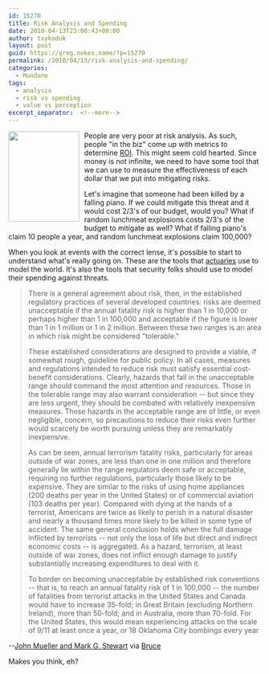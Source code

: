 ```yaml
---
id: 15270
title: Risk Analysis and Spending
date: 2010-04-13T23:00:43+00:00
author: tsykoduk
layout: post
guid: https://greg.nokes.name/?p=15270
permalink: /2010/04/13/risk-analysis-and-spending/
categories:
  - Mundane
tags:
  - analysis
  - risk vs spending
  - value vs perception
excerpt_separator:  <!--more-->
---
```

<img class="alignleft size-medium wp-image-15271" title="lunchmeat2" src="https://greg.nokes.name/wp-content/uploads/2010/04/lunchmeat2-235x300.jpg" alt="" width="141" height="180" style="float: left; padding: 0 10px 10px 0;" />

People are very poor at risk analysis. As such, people "in the biz" come up with metrics to determine <a href="http://en.wikipedia.org/wiki/Rate_of_return">ROI</a>. This might seem cold hearted. Since money is not infinite, we need to have some tool that we can use to measure the effectiveness of each dollar that we put into mitigating risks. 
<!--more-->
Let's imagine that someone had been killed by a falling piano. If we could mitigate this threat and it would cost 2/3's of our budget, would you? What if random lunchmeat explosions costs 2/3's of the budget to mitigate as well? What if falling piano's claim 10 people a year, and random lunchmeat explosions claim 100,000?

When you look at events with the correct lense, it's possible to start to understand what's really going on. These are the tools that <a href="http://books.google.com/books?id=sKcdsD1v12oC&lpg=PA38&ots=MLzbeddP4i&dq=john%20hodgman%20actuary&pg=PA37#v=onepage&q&f=false">actuaries</a> use to model the world. It's also the tools that security folks should use to model their spending against threats.


>There is a general agreement about risk, then, in the established regulatory practices of several developed countries: risks are deemed unacceptable if the annual fatality risk is higher than 1 in 10,000 or perhaps higher than 1 in 100,000 and acceptable if the figure is lower than 1 in 1 million or 1 in 2 million. Between these two ranges is an area in which risk might be considered "tolerable."
>
>These established considerations are designed to provide a viable, if somewhat rough, guideline for public policy. In all cases, measures and regulations intended to reduce risk must satisfy essential cost-benefit considerations. Clearly, hazards that fall in the unacceptable range should command the most attention and resources. Those in the tolerable range may also warrant consideration -- but since they are less urgent, they should be combated with relatively inexpensive measures. Those hazards in the acceptable range are of little, or even negligible, concern, so precautions to reduce their risks even further would scarcely be worth pursuing unless they are remarkably inexpensive.
>
>As can be seen, annual terrorism fatality risks, particularly for areas outside of war zones, are less than one in one million and therefore generally lie within the range regulators deem safe or acceptable, requiring no further regulations, particularly those likely to be expensive. They are similar to the risks of using home appliances (200 deaths per year in the United States) or of commercial aviation (103 deaths per year). Compared with dying at the hands of a terrorist, Americans are twice as likely to perish in a natural disaster and nearly a thousand times more likely to be killed in some type of accident. The same general conclusion holds when the full damage inflicted by terrorists -- not only the loss of life but direct and indirect economic costs -- is aggregated. As a hazard, terrorism, at least outside of war zones, does not inflict enough damage to justify substantially increasing expenditures to deal with it.
>
>To border on becoming unacceptable by established risk conventions -- that is, to reach an annual fatality risk of 1 in 100,000 -- the number of fatalities from terrorist attacks in the United States and Canada would have to increase 35-fold; in Great Britain (excluding Northern Ireland), more than 50-fold; and in Australia, more than 70-fold. For the United States, this would mean experiencing attacks on the scale of 9/11 at least once a year, or 18 Oklahoma City bombings every year

--<a href="http://www.foreignaffairs.com/articles/66186/john-mueller-and-mark-g-stewart/hardly-existential?page=show">John Mueller and Mark G. Stewart</a> via <a href="http://www.schneier.com/blog/archives/2010/04/terrorist_attac.html">Bruce</a>

Makes you think, eh?